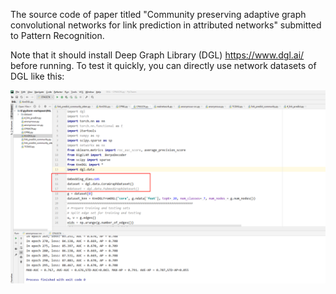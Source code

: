 The source code of paper titled "Community preserving adaptive graph convolutional networks for link prediction in attributed networks"  submitted to Pattern Recognition.

Note that it should install Deep Graph Library (DGL) https://www.dgl.ai/ before running. To test it quickly, you can directly use network datasets of DGL like this:

<p align="center">
  <img width="800" src="pic.png">
</p>
